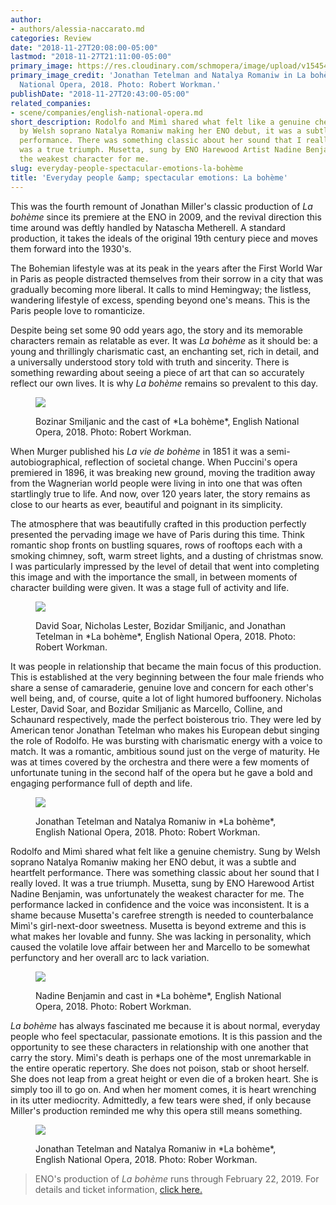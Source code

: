 ```yaml
---
author:
- authors/alessia-naccarato.md
categories: Review
date: "2018-11-27T20:08:00-05:00"
lastmod: "2018-11-27T21:11:00-05:00"
primary_image: https://res.cloudinary.com/schmopera/image/upload/v1545409169/media/webhook-uploads/1543367230729/sqENOLabohe%CC%80meNatalyaRomaniwJonathanTetelmanRobertWorkman3.jpg.jpg
primary_image_credit: 'Jonathan Tetelman and Natalya Romaniw in La bohème, English
  National Opera, 2018. Photo: Robert Workman.'
publishDate: "2018-11-27T20:43:00-05:00"
related_companies:
- scene/companies/english-national-opera.md
short_description: Rodolfo and Mimì shared what felt like a genuine chemistry. Sung
  by Welsh soprano Natalya Romaniw making her ENO debut, it was a subtle and heartfelt
  performance. There was something classic about her sound that I really loved. It
  was a true triumph. Musetta, sung by ENO Harewood Artist Nadine Benjamin, was unfortunately
  the weakest character for me.
slug: everyday-people-spectacular-emotions-la-bohème
title: 'Everyday people &amp; spectacular emotions: La bohème'
---
```

This was the fourth remount of Jonathan Miller's classic production of *La bohème* since its premiere at the ENO in 2009, and the revival direction this time around was deftly handled by Natascha Metherell. A standard production, it takes the ideals of the original 19th century piece and moves them forward into the 1930's. 

The Bohemian lifestyle was at its peak in the years after the First World War in Paris as people distracted themselves from their sorrow in a city that was gradually becoming more liberal. It calls to mind Hemingway; the listless, wandering lifestyle of excess, spending beyond one's means. This is the Paris people love to romanticize. 

Despite being set some 90 odd years ago, the story and its memorable characters remain as relatable as ever. It was *La bohème* as it should be: a young and thrillingly charismatic cast, an enchanting set, rich in detail, and a universally understood story told with truth and sincerity. There is something rewarding about seeing a piece of art that can so accurately reflect our own lives. It is why *La bohème* remains so prevalent to this day.

<figure data-type="image">

![](https://res.cloudinary.com/schmopera/image/upload/v1545409169/media/webhook-uploads/1543367142258/ENOLabohe%CC%80meBozidarSmiljanicandcastWorkman.jpg.jpg)
<figcaption>Bozinar Smiljanic and the cast of *La bohème*, English National Opera, 2018. Photo: Robert Workman.</figcaption>
</figure>

When Murger published his *La vie de bohème* in 1851 it was a semi-autobiographical, reflection of societal change. When Puccini's opera premiered in 1896, it was breaking new ground, moving the tradition away from the Wagnerian world people were living in into one that was often startlingly true to life. And now, over 120 years later, the story remains as close to our hearts as ever, beautiful and poignant in its simplicity. 

The atmosphere that was beautifully crafted in this production perfectly presented the pervading image we have of Paris during this time. Think romantic shop fronts on bustling squares, rows of rooftops each with a smoking chimney, soft, warm street lights, and a dusting of christmas snow. I was particularly impressed by the level of detail that went into completing this image and with the importance the small, in between moments of character building were given. It was a stage full of activity and life.


<figure data-type="image">

![](https://res.cloudinary.com/schmopera/image/upload/v1545409169/media/webhook-uploads/1543367078805/ENOLabohe%CC%80meDavidSoarNicholasLesterBozidarSmiljanicJonathanTetelmanRobertWorkman.jpg.jpg)
<figcaption>David Soar, Nicholas Lester, Bozidar Smiljanic, and Jonathan Tetelman in *La bohème*, English National Opera, 2018. Photo: Robert Workman.</figcaption>
</figure>

It was people in relationship that became the main focus of this production. This is established at the very beginning between the four male friends who share a sense of camaraderie, genuine love and concern for each other's well being, and, of course, quite a lot of light humored buffoonery. Nicholas Lester, David Soar, and Bozidar Smiljanic as Marcello, Colline, and Schaunard respectively, made the perfect boisterous trio. They were led by American tenor Jonathan Tetelman who makes his European debut singing the role of Rodolfo. He was bursting with charismatic energy with a voice to match. It was a romantic, ambitious sound just on the verge of maturity. He was at times covered by the orchestra and there were a few moments of unfortunate tuning in the second half of the opera but he gave a bold and engaging performance full of depth and life. 

<figure data-type="image">

![](https://res.cloudinary.com/schmopera/image/upload/v1545409169/media/webhook-uploads/1543367112795/ENOLabohe%CC%80meJonathanTetelmanNatalyaRomaniwRobertWorkman6.jpg.jpg)
<figcaption>Jonathan Tetelman and Natalya Romaniw in *La bohème*, English National Opera, 2018. Photo: Robert Workman.</figcaption>
</figure>

Rodolfo and Mimì shared what felt like a genuine chemistry. Sung by Welsh soprano Natalya Romaniw making her ENO debut, it was a subtle and heartfelt performance. There was something classic about her sound that I really loved. It was a true triumph. Musetta, sung by ENO Harewood Artist Nadine Benjamin, was unfortunately the weakest character for me. The performance lacked in confidence and the voice was inconsistent. It is a shame because Musetta's carefree strength is needed to counterbalance Mimì's girl-next-door sweetness. Musetta is beyond extreme and this is what makes her lovable and funny. She was lacking in personality, which caused the volatile love affair between her and Marcello to be somewhat perfunctory and her overall arc to lack variation.

<figure data-type="image">

![](https://res.cloudinary.com/schmopera/image/upload/v1545409169/media/webhook-uploads/1543367119906/ENOLabohe%CC%80meNadineBenjaminandcastRobertWorkman3.jpg.jpg)
<figcaption>Nadine Benjamin and cast in *La bohème*, English National Opera, 2018. Photo: Robert Workman.</figcaption>
</figure>

*La bohème* has always fascinated me because it is about normal, everyday people who feel spectacular, passionate emotions. It is this passion and the opportunity to see these characters in relationship with one another that carry the story. Mimì's death is perhaps one of the most unremarkable in the entire operatic repertory. She does not poison, stab or shoot herself. She does not leap from a great height or even die of a broken heart. She is simply too ill to go on. And when her moment comes, it is heart wrenching in its utter mediocrity. Admittedly, a few tears were shed, if only because Miller's production reminded me why this opera still means something.

<figure data-type="image">

![](https://res.cloudinary.com/schmopera/image/upload/v1545409169/media/webhook-uploads/1543367271005/ENOLabohe%CC%80meJonathanTetelmanNatalyaRomaniwRobertWorkman4.jpg.jpg)
<figcaption>Jonathan Tetelman and Natalya Romaniw in *La bohème*, English National Opera, 2018. Photo: Rober Workman.</figcaption>
</figure>

>ENO's production of *La bohème* runs through February 22, 2019. For details and ticket information, [click here.](https://www.eno.org/whats-on/la-boheme/)